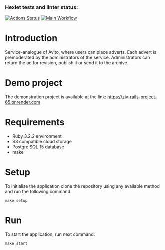 ### Hexlet tests and linter status:
[![Actions Status](https://github.com/EdgeToLife/rails-project-65/actions/workflows/hexlet-check.yml/badge.svg)](https://github.com/EdgeToLife/rails-project-65/actions)
[![Main Workflow](https://github.com/EdgeToLife/rails-project-65/actions/workflows/main.yml/badge.svg)](https://github.com/EdgeToLife/rails-project-64/actions)

# Introduction

Service-analogue of Avito, where users can place adverts. Each advert is premoderated by the administrators of the service. Administrators can return the ad for revision, publish it or send it to the archive.

# Demo project

The demonstration project is available at the link: https://ziv-rails-project-65.onrender.com

# Requirements

- Ruby 3.2.2 environment
- S3 compatible cloud storage
- Postgre SQL 15 database
- make

# Setup

To initialise the application clone the repository using any available method and run the following command:

```
make setup
```

# Run

To start the application, run next command:

```
make start
```

